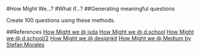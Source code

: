 #How Might We...?
#What if...?
##Generating meaningful questions

Create 100 questions using these methods.

##References
[How Might we @ ixda](https://www.interaction-design.org/literature/article/define-and-frame-your-design-challenge-by-creating-your-point-of-view-and-ask-how-might-we)
[How Might we @ d.school](http://crowdresearch.stanford.edu/w/img_auth.php/f/ff/How_might_we.pdf)
[How Might we @ d.school/2](https://static1.squarespace.com/static/57c6b79629687fde090a0fdd/t/589cc8b8d2b85721b37d3efe/1486670008488/HMW-Worksheet.pdf)
[How Might we @ designkit](http://www.designkit.org/methods/3)
[How Might we @ Medium by Stefan Morales](https://medium.com/archipelagos/how-might-we-f618c041c107)
